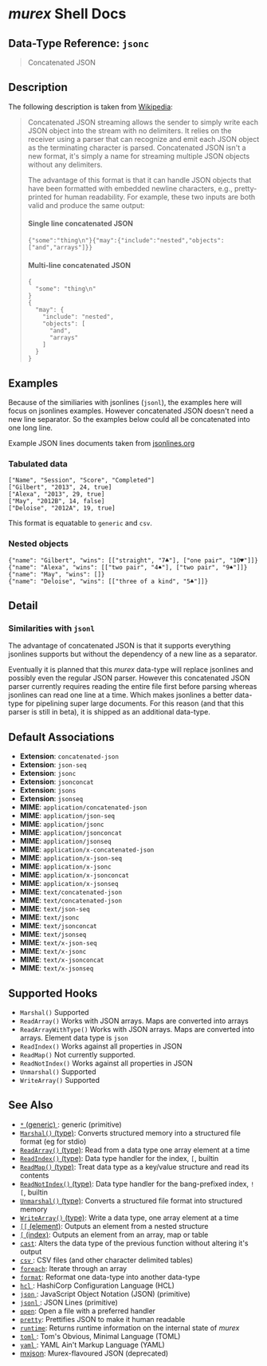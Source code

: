 # _murex_ Shell Docs

## Data-Type Reference: `jsonc` 

> Concatenated JSON

## Description

The following description is taken from [Wikipedia](https://en.wikipedia.org/wiki/JSON_streaming#Concatenated_JSON):

> Concatenated JSON streaming allows the sender to simply write each JSON
> object into the stream with no delimiters. It relies on the receiver using
> a parser that can recognize and emit each JSON object as the terminating
> character is parsed. Concatenated JSON isn't a new format, it's simply a
> name for streaming multiple JSON objects without any delimiters.
>
> The advantage of this format is that it can handle JSON objects that have
> been formatted with embedded newline characters, e.g., pretty-printed for
> human readability. For example, these two inputs are both valid and produce
> the same output:
>
> #### Single line concatenated JSON
>
>     {"some":"thing\n"}{"may":{"include":"nested","objects":["and","arrays"]}}
>
> #### Multi-line concatenated JSON
>
>     {
>       "some": "thing\n"
>     }
>     {
>       "may": {
>         "include": "nested",
>         "objects": [
>           "and",
>           "arrays"
>         ]
>       }
>     }

## Examples

Because of the similiaries with jsonlines (`jsonl`), the examples here will
focus on jsonlines examples. However concatenated JSON doesn't need a new line
separator. So the examples below could all be concatenated into one long line.

Example JSON lines documents taken from [jsonlines.org](http://jsonlines.org/examples/)

### Tabulated data

    ["Name", "Session", "Score", "Completed"]
    ["Gilbert", "2013", 24, true]
    ["Alexa", "2013", 29, true]
    ["May", "2012B", 14, false]
    ["Deloise", "2012A", 19, true] 
    
This format is equatable to `generic` and `csv`.

### Nested objects

    {"name": "Gilbert", "wins": [["straight", "7♣"], ["one pair", "10♥"]]}
    {"name": "Alexa", "wins": [["two pair", "4♠"], ["two pair", "9♠"]]}
    {"name": "May", "wins": []}
    {"name": "Deloise", "wins": [["three of a kind", "5♣"]]}

## Detail

### Similarities with `jsonl`

The advantage of concatenated JSON is that it supports everything jsonlines
supports but without the dependency of a new line as a separator.

Eventually it is planned that this _murex_ data-type will replace jsonlines
and possibly even the regular JSON parser. However this concatenated JSON
parser currently requires reading the entire file first before parsing whereas
jsonlines can read one line at a time. Which makes jsonlines a better data-
type for pipelining super large documents. For this reason (and that this
parser is still in beta), it is shipped as an additional data-type.

## Default Associations

* **Extension**: `concatenated-json`
* **Extension**: `json-seq`
* **Extension**: `jsonc`
* **Extension**: `jsonconcat`
* **Extension**: `jsons`
* **Extension**: `jsonseq`
* **MIME**: `application/concatenated-json`
* **MIME**: `application/json-seq`
* **MIME**: `application/jsonc`
* **MIME**: `application/jsonconcat`
* **MIME**: `application/jsonseq`
* **MIME**: `application/x-concatenated-json`
* **MIME**: `application/x-json-seq`
* **MIME**: `application/x-jsonc`
* **MIME**: `application/x-jsonconcat`
* **MIME**: `application/x-jsonseq`
* **MIME**: `text/concatenated-json`
* **MIME**: `text/concatenated-json`
* **MIME**: `text/json-seq`
* **MIME**: `text/jsonc`
* **MIME**: `text/jsonconcat`
* **MIME**: `text/jsonseq`
* **MIME**: `text/x-json-seq`
* **MIME**: `text/x-jsonc`
* **MIME**: `text/x-jsonconcat`
* **MIME**: `text/x-jsonseq`


## Supported Hooks

* `Marshal()`
    Supported
* `ReadArray()`
    Works with JSON arrays. Maps are converted into arrays
* `ReadArrayWithType()`
    Works with JSON arrays. Maps are converted into arrays. Element data type is `json` 
* `ReadIndex()`
    Works against all properties in JSON
* `ReadMap()`
    Not currently supported.
* `ReadNotIndex()`
    Works against all properties in JSON
* `Unmarshal()`
    Supported
* `WriteArray()`
    Supported

## See Also

* [`*` (generic) ](../types/generic.md):
  generic (primitive)
* [`Marshal()` (type)](../apis/Marshal.md):
  Converts structured memory into a structured file format (eg for stdio)
* [`ReadArray()` (type)](../apis/ReadArray.md):
  Read from a data type one array element at a time
* [`ReadIndex()` (type)](../apis/ReadIndex.md):
  Data type handler for the index, `[`, builtin
* [`ReadMap()` (type)](../apis/ReadMap.md):
  Treat data type as a key/value structure and read its contents
* [`ReadNotIndex()` (type)](../apis/ReadNotIndex.md):
  Data type handler for the bang-prefixed index, `![`, builtin
* [`Unmarshal()` (type)](../apis/Unmarshal.md):
  Converts a structured file format into structured memory
* [`WriteArray()` (type)](../apis/WriteArray.md):
  Write a data type, one array element at a time
* [`[[` (element)](../commands/element.md):
  Outputs an element from a nested structure
* [`[` (index)](../commands/index.md):
  Outputs an element from an array, map or table
* [`cast`](../commands/cast.md):
  Alters the data type of the previous function without altering it's output
* [`csv` ](../types/csv.md):
  CSV files (and other character delimited tables)
* [`foreach`](../commands/foreach.md):
  Iterate through an array
* [`format`](../commands/format.md):
  Reformat one data-type into another data-type
* [`hcl` ](../types/hcl.md):
  HashiCorp Configuration Language (HCL)
* [`json` ](../types/json.md):
  JavaScript Object Notation (JSON) (primitive)
* [`jsonl` ](../types/jsonl.md):
  JSON Lines (primitive)
* [`open`](../commands/open.md):
  Open a file with a preferred handler
* [`pretty`](../commands/pretty.md):
  Prettifies JSON to make it human readable
* [`runtime`](../commands/runtime.md):
  Returns runtime information on the internal state of _murex_
* [`toml` ](../types/toml.md):
  Tom's Obvious, Minimal Language (TOML)
* [`yaml` ](../types/yaml.md):
  YAML Ain't Markup Language (YAML)
* [mxjson](../types/mxjson.md):
  Murex-flavoured JSON (deprecated)